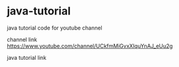 # java-tutorial
java tutorial code for youtube channel

channel link
https://www.youtube.com/channel/UCkfmMiGvxXIquYnAJ_eUu2g

java tutorial link


